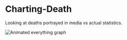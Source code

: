 # Charting-Death
Looking at deaths portrayed in media vs actual statistics.

![Animated everything graph](images/graphs/average_all.gif)
